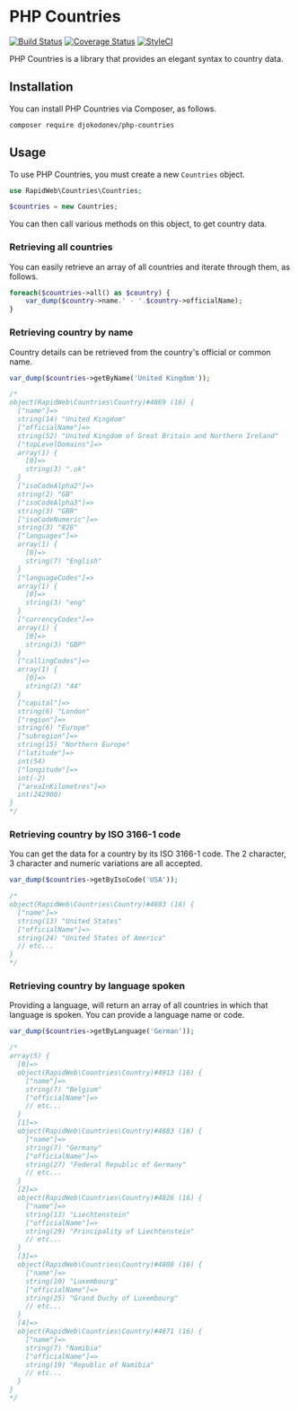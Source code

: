 # PHP Countries

[![Build Status](https://travis-ci.org/rapidwebltd/php-countries.svg?branch=master)](https://travis-ci.org/rapidwebltd/php-countries)
[![Coverage Status](https://coveralls.io/repos/github/rapidwebltd/php-countries/badge.svg?branch=master)](https://coveralls.io/github/rapidwebltd/php-countries?branch=master)
[![StyleCI](https://styleci.io/repos/103522832/shield?branch=master)](https://styleci.io/repos/103522832)

PHP Countries is a library that provides an elegant syntax to country data.

## Installation

You can install PHP Countries via Composer, as follows.

```
composer require djokodonev/php-countries
```

## Usage

To use PHP Countries, you must create a new `Countries` object.

```php
use RapidWeb\Countries\Countries;

$countries = new Countries;
```

You can then call various methods on this object, to get country data.

### Retrieving all countries

You can easily retrieve an array of all countries and iterate through them, as follows.

```php
foreach($countries->all() as $country) {
    var_dump($country->name.' - '.$country->officialName);
}
```

### Retrieving country by name

Country details can be retrieved from the country's official or common name.

```php
var_dump($countries->getByName('United Kingdom'));

/* 
object(RapidWeb\Countries\Country)#4869 (16) {
  ["name"]=>
  string(14) "United Kingdom"
  ["officialName"]=>
  string(52) "United Kingdom of Great Britain and Northern Ireland"
  ["topLevelDomains"]=>
  array(1) {
    [0]=>
    string(3) ".uk"
  }
  ["isoCodeAlpha2"]=>
  string(2) "GB"
  ["isoCodeAlpha3"]=>
  string(3) "GBR"
  ["isoCodeNumeric"]=>
  string(3) "826"
  ["languages"]=>
  array(1) {
    [0]=>
    string(7) "English"
  }
  ["languageCodes"]=>
  array(1) {
    [0]=>
    string(3) "eng"
  }
  ["currencyCodes"]=>
  array(1) {
    [0]=>
    string(3) "GBP"
  }
  ["callingCodes"]=>
  array(1) {
    [0]=>
    string(2) "44"
  }
  ["capital"]=>
  string(6) "London"
  ["region"]=>
  string(6) "Europe"
  ["subregion"]=>
  string(15) "Northern Europe"
  ["latitude"]=>
  int(54)
  ["longitude"]=>
  int(-2)
  ["areaInKilometres"]=>
  int(242900)
}
*/
```

### Retrieving country by ISO 3166-1 code

You can get the data for a country by its ISO 3166-1 code. The 2 character, 3 character and numeric variations are all accepted.

```php
var_dump($countries->getByIsoCode('USA'));

/*
object(RapidWeb\Countries\Country)#4693 (16) {
  ["name"]=>
  string(13) "United States"
  ["officialName"]=>
  string(24) "United States of America"
  // etc...
}
*/
```

### Retrieving country by language spoken

Providing a language, will return an array of all countries in which that language is spoken. You can provide a language name or code.

```php
var_dump($countries->getByLanguage('German'));

/*
array(5) {
  [0]=>
  object(RapidWeb\Countries\Country)#4913 (16) {
    ["name"]=>
    string(7) "Belgium"
    ["officialName"]=>
    // etc...
  }
  [1]=>
  object(RapidWeb\Countries\Country)#4883 (16) {
    ["name"]=>
    string(7) "Germany"
    ["officialName"]=>
    string(27) "Federal Republic of Germany"
    // etc...
  }
  [2]=>
  object(RapidWeb\Countries\Country)#4826 (16) {
    ["name"]=>
    string(13) "Liechtenstein"
    ["officialName"]=>
    string(29) "Principality of Liechtenstein"
    // etc...
  }
  [3]=>
  object(RapidWeb\Countries\Country)#4808 (16) {
    ["name"]=>
    string(10) "Luxembourg"
    ["officialName"]=>
    string(25) "Grand Duchy of Luxembourg"
    // etc...
  }
  [4]=>
  object(RapidWeb\Countries\Country)#4871 (16) {
    ["name"]=>
    string(7) "Namibia"
    ["officialName"]=>
    string(19) "Republic of Namibia"
    // etc...
  }
}
*/
```
